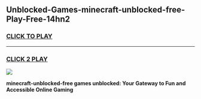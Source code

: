 
## Unblocked-Games-minecraft-unblocked-free-Play-Free-14hn2
<h3>
<a href="https://premium76.site?title=minecraft-unblocked-free&ref=21A">CLICK TO PLAY</a></h3>
<hr>

<h3>
<a href="https://premium76.site?title=minecraft-unblocked-free&ref=21A">CLICK 2 PLAY</a>
  
</h3>

<a href="https://premium76.site?title=minecraft-unblocked-free&ref=21A"><img src="https://clearcache.store/games.png"></a>


**minecraft-unblocked-free games unblocked: Your Gateway to Fun and Accessible Online Gaming**
